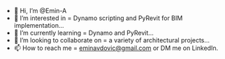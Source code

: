 - 👋 Hi, I’m @Emin-A
- 👀 I’m interested in  =  Dynamo scripting and PyRevit for BIM implementation...
- 🌱 I’m currently learning  =  Dynamo and PyRevit...
- 💞️ I’m looking to collaborate on  =  a variety of architectural projects...
- 📫 How to reach me  =  eminavdovic@gmail.com or DM me on LinkedIn.

<!---
Emin-A/Emin-A is a ✨ special ✨ repository because its `README.md` (this file) appears on your GitHub profile.
You can click the Preview link to take a look at your changes.
--->
